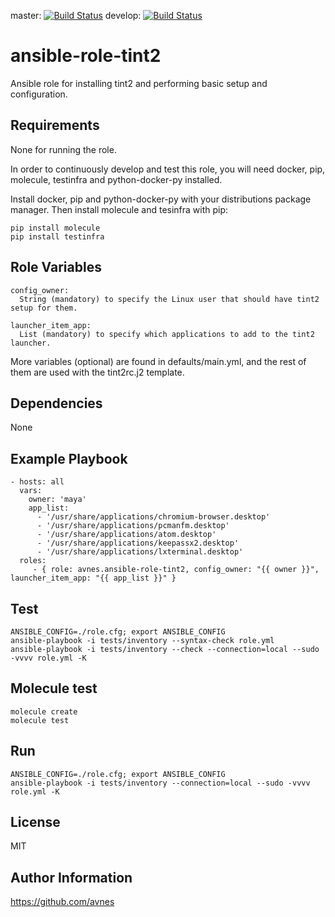 master: [![Build Status](https://travis-ci.org/avnes/ansible-role-tint2.png?branch=master)](https://travis-ci.org/avnes/ansible-role-tint2) develop: [![Build Status](https://travis-ci.org/avnes/ansible-role-tint2.png?branch=develop)](https://travis-ci.org/avnes/ansible-role-tint2)

# ansible-role-tint2

Ansible role for installing tint2 and performing basic setup and configuration.

## Requirements

None for running the role.

In order to continuously develop and test this role, you will need docker, pip, molecule, testinfra and python-docker-py installed.

Install docker, pip and python-docker-py with your distributions package manager. Then install molecule and tesinfra with pip:

```
pip install molecule
pip install testinfra
```

## Role Variables

```
config_owner:
  String (mandatory) to specify the Linux user that should have tint2 setup for them.

launcher_item_app:
  List (mandatory) to specify which applications to add to the tint2 launcher.
```

More variables (optional) are found in defaults/main.yml, and the rest of them are used with the tint2rc.j2 template.

## Dependencies

None

## Example Playbook

```
- hosts: all
  vars:
    owner: 'maya'
    app_list:
      - '/usr/share/applications/chromium-browser.desktop'
      - '/usr/share/applications/pcmanfm.desktop'
      - '/usr/share/applications/atom.desktop'
      - '/usr/share/applications/keepassx2.desktop'
      - '/usr/share/applications/lxterminal.desktop'
  roles:
     - { role: avnes.ansible-role-tint2, config_owner: "{{ owner }}", launcher_item_app: "{{ app_list }}" }
```

## Test

```
ANSIBLE_CONFIG=./role.cfg; export ANSIBLE_CONFIG
ansible-playbook -i tests/inventory --syntax-check role.yml
ansible-playbook -i tests/inventory --check --connection=local --sudo -vvvv role.yml -K
```

## Molecule test

```
molecule create
molecule test
```

## Run

```
ANSIBLE_CONFIG=./role.cfg; export ANSIBLE_CONFIG
ansible-playbook -i tests/inventory --connection=local --sudo -vvvv role.yml -K
```

## License

MIT

## Author Information

<https://github.com/avnes>
